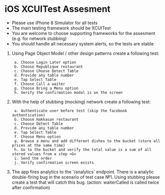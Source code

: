 # iOS XCUITest Assesment

* Please use iPhone 8 Simulator for all tests
* The main testing framework should be XCUITest 
* You are welcome to choose supporting frameworks for the assesment (e.g. for network stubbing)
* You should handle all necessary system alerts, so the tests are stable



1. Using Page Object Model / other design patterns create a following test:

        a. Choose Login Later option
        b. Choose Republique restaurant
        c. Choose Choose Detect Table
        d. Provide any table number
        e. Tap Select Table
        f. Choose Call a waiter
        g. Choose Bring a Menu option
        h. Verify the confirmation modal is on the screen



2. With the help of stubbing (mocking) network create a following test:

        a. Authenticate user before test (skip the facebook authentication)
        b. Choose Hakkasan restaurant
        c. Choose Detect Table
        d. Provide any table number
        e. Tap Select Table
        f. Choose Menu option
        g. Browse a menu and add different dishes to the bucket (store all prices at the same time)
        h. Go to the bucket and verify the total value is a sum of all stored values from a step <G>
        i. Send the order
        j. Verify confirmation screen exists



3.  The app fires analytics to the '/analytics' endpoint. There is a analytic double-firing bug in the scenario of test case №1. Using stubbing please create a test that will catch this bug. (action: waiterCalled is called twice after confirmation)   
